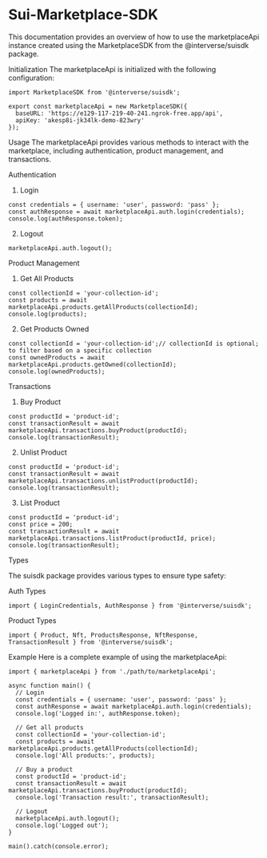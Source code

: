 # Sui-Marketplace-SDK

This documentation provides an overview of how to use the marketplaceApi instance created using the MarketplaceSDK from the @interverse/suisdk package.

Initialization
The marketplaceApi is initialized with the following configuration:

```
import MarketplaceSDK from '@interverse/suisdk';

export const marketplaceApi = new MarketplaceSDK({
  baseURL: 'https://e129-117-219-40-241.ngrok-free.app/api',
  apiKey: 'akesp8i-jk34lk-demo-823wry'
});
```
Usage
The marketplaceApi provides various methods to interact with the marketplace, including authentication, product management, and transactions.

Authentication

1. Login
```
const credentials = { username: 'user', password: 'pass' };
const authResponse = await marketplaceApi.auth.login(credentials);
console.log(authResponse.token);
```

2. Logout
```
marketplaceApi.auth.logout();
```

Product Management

1. Get All Products

```
const collectionId = 'your-collection-id';
const products = await marketplaceApi.products.getAllProducts(collectionId);
console.log(products);
```
2. Get Products Owned

```
const collectionId = 'your-collection-id';// collectionId is optional; to filter based on a specific collection
const ownedProducts = await marketplaceApi.products.getOwned(collectionId);
console.log(ownedProducts);
```
Transactions

1. Buy Product

```
const productId = 'product-id';
const transactionResult = await marketplaceApi.transactions.buyProduct(productId);
console.log(transactionResult);
```

2. Unlist Product

```
const productId = 'product-id';
const transactionResult = await marketplaceApi.transactions.unlistProduct(productId);
console.log(transactionResult);
```

3. List Product

```
const productId = 'product-id';
const price = 200;
const transactionResult = await marketplaceApi.transactions.listProduct(productId, price);
console.log(transactionResult);
```
Types

The suisdk package provides various types to ensure type safety:

Auth Types

```
import { LoginCredentials, AuthResponse } from '@interverse/suisdk';
```

Product Types
```
import { Product, Nft, ProductsResponse, NftResponse, TransactionResult } from '@interverse/suisdk';
```

Example
Here is a complete example of using the marketplaceApi:

```
import { marketplaceApi } from './path/to/marketplaceApi';

async function main() {
  // Login
  const credentials = { username: 'user', password: 'pass' };
  const authResponse = await marketplaceApi.auth.login(credentials);
  console.log('Logged in:', authResponse.token);

  // Get all products
  const collectionId = 'your-collection-id';
  const products = await marketplaceApi.products.getAllProducts(collectionId);
  console.log('All products:', products);

  // Buy a product
  const productId = 'product-id';
  const transactionResult = await marketplaceApi.transactions.buyProduct(productId);
  console.log('Transaction result:', transactionResult);

  // Logout
  marketplaceApi.auth.logout();
  console.log('Logged out');
}

main().catch(console.error);
```









